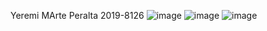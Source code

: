 Yeremi MArte Peralta 2019-8126
![image](https://user-images.githubusercontent.com/85116554/120206156-d684a700-c1f8-11eb-884b-85cad2f693f5.png)
![image](https://user-images.githubusercontent.com/85116554/120206306-0a5fcc80-c1f9-11eb-802e-2966a30305ee.png)
![image](https://user-images.githubusercontent.com/85116554/120206399-28c5c800-c1f9-11eb-93e5-8407bfb9f52b.png)
